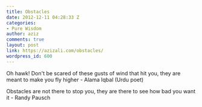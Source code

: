 ```yaml
---
title: Obstacles
date: 2012-12-11 04:28:33 Z
categories:
- Pure Wisdom
author: aziz
comments: true
layout: post
link: https://azizali.com/obstacles/
wordpress_id: 600
---
```


Oh hawk! Don't be scared of these gusts of wind that hit you, they are meant to make you fly higher - Alama Iqbal (Urdu poet)

Obstacles are not there to stop you, they are there to see how bad you want it - Randy Pausch 
